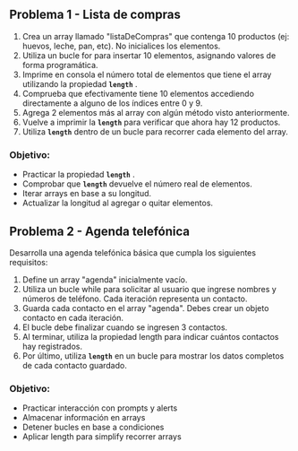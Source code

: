 ## Problema 1 - Lista de compras

1. Crea un array llamado "listaDeCompras" que contenga 10 productos (ej: huevos, leche, pan, etc). No inicialices los elementos.
2. Utiliza un bucle for para insertar 10 elementos, asignando valores de forma programática.
3. Imprime en consola el número total de elementos que tiene el array utilizando la propiedad **`length`** .
4. Comprueba que efectivamente tiene 10 elementos accediendo directamente a alguno de los índices entre 0 y 9.
5. Agrega 2 elementos más al array con algún método visto anteriormente.
6. Vuelve a imprimir la **`length`**  para verificar que ahora hay 12 productos.
7. Utiliza **`length`**  dentro de un bucle para recorrer cada elemento del array.

### Objetivo:

* Practicar la propiedad **`length`** .
* Comprobar que **`length`**  devuelve el número real de elementos.
* Iterar arrays en base a su longitud.
* Actualizar la longitud al agregar o quitar elementos.


## Problema 2 - Agenda telefónica

Desarrolla una agenda telefónica básica que cumpla los siguientes requisitos:

1. Define un array "agenda" inicialmente vacío.
2. Utiliza un bucle while para solicitar al usuario que ingrese nombres y números de teléfono. Cada iteración representa un contacto.
3. Guarda cada contacto en el array "agenda". Debes crear un objeto contacto en cada iteración.
4. El bucle debe finalizar cuando se ingresen 3 contactos.
5. Al terminar, utiliza la propiedad length para indicar cuántos contactos hay registrados.
6. Por último, utiliza **`length`** en un bucle para mostrar los datos completos de cada contacto guardado.

### Objetivo:

* Practicar interacción con prompts y alerts
* Almacenar información en arrays
* Detener bucles en base a condiciones
* Aplicar length para simplify recorrer arrays